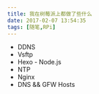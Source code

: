 ```yaml
---
title: 我在树莓派上都做了些什么
date: 2017-02-07 13:54:35
tags: [随笔,RPi]
---
```

* DDNS
* Vsftp
* Hexo - Node.js
* NTP
* Nginx
* DNS && GFW Hosts
